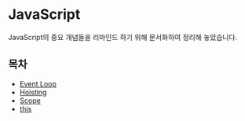 # JavaScript

JavaScript의 중요 개념들을 리마인드 하기 위해 문서화하여 정리해 놓았습니다.

## 목차

- [Event Loop](/javascript/event-loop.md)
- [Hoisting](/javascript/hoisting.md)
- [Scope](/javascript/scope.md)
- [this](/javascript/this.md)
